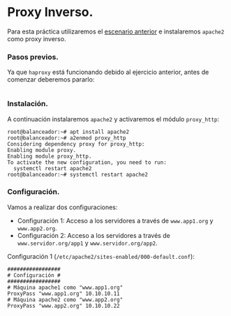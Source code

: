 # Proxy Inverso.
Para esta práctica utilizaremos el [escenario anterior](../Balanceador/Vagrantfile) e instalaremos `apache2` como proxy inverso.

### Pasos previos.
Ya que `haproxy` está funcionando debido al ejercicio anterior, antes de comenzar deberemos pararlo:
~~~

~~~

### Instalación.
A continuación instalaremos `apache2` y activaremos el módulo `proxy_http`:
~~~
root@balanceador:~# apt install apache2
root@balanceador:~# a2enmod proxy_http
Considering dependency proxy for proxy_http:
Enabling module proxy.
Enabling module proxy_http.
To activate the new configuration, you need to run:
  systemctl restart apache2
root@balanceador:~# systemctl restart apache2
~~~

### Configuración.
Vamos a realizar dos configuraciones:
 - Configuración 1: Acceso a los servidores a través de `www.app1.org` y `www.app2.org`.
 - Configuración 2: Acceso a los servidores a través de `www.servidor.org/app1` y `www.servidor.org/app2`.

Configuración 1 (`/etc/apache2/sites-enabled/000-default.conf`):
~~~
#################
# Configuración #
#################
# Máquina apache1 como "www.app1.org"
ProxyPass "www.app1.org" 10.10.10.11
# Máquina apache2 como "www.app2.org"
ProxyPass "www.app2.org" 10.10.10.22
~~~